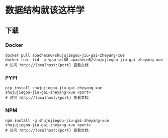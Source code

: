 # 数据结构就该这样学

## 下载

### Docker

```
docker pull apachecn0/shujujiegou-jiu-gai-zheyang-xue
docker run -tid -p <port>:80 apachecn0/shujujiegou-jiu-gai-zheyang-xue
# 访问 http://localhost:{port} 查看文档
```

### PYPI

```
pip install shujujiegou-jiu-gai-zheyang-xue
shujujiegou-jiu-gai-zheyang-xue <port>
# 访问 http://localhost:{port} 查看文档
```

### NPM

```
npm install -g shujujiegou-jiu-gai-zheyang-xue
shujujiegou-jiu-gai-zheyang-xue <port>
# 访问 http://localhost:{port} 查看文档
```